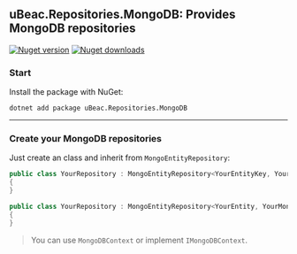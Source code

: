 ## uBeac.Repositories.MongoDB: Provides MongoDB repositories
[![Nuget version](https://img.shields.io/nuget/v/uBeac.Repositories.MongoDB?label=nuget%20version&logo=nuget&style=flat)](https://www.nuget.org/packages/uBeac.Repositories.MongoDB/) [![Nuget downloads](https://img.shields.io/nuget/dt/uBeac.Repositories.MongoDB?label=nuget%20downloads&logo=nuget&style=flat)](https://www.nuget.org/packages/uBeac.Repositories.MongoDB/)

### Start
Install the package with NuGet:
```
dotnet add package uBeac.Repositories.MongoDB
```

<hr>

### Create your MongoDB repositories
Just create an class and inherit from ``MongoEntityRepository``:
```cs
public class YourRepository : MongoEntityRepository<YourEntityKey, YourEntity, YourMongoDbContext>
{
}

public class YourRepository : MongoEntityRepository<YourEntity, YourMongoDbContext>
{
}
```
>  You can use ``MongoDBContext`` or implement ``IMongoDBContext``.
